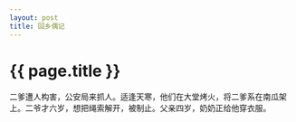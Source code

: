 ```yaml
---
layout: post
title: 回乡偶记
---
```


{{ page.title }}
================


二爹遭人构害，公安局来抓人。适逢天寒，他们在大堂烤火，将二爹系在南瓜架上。二爷才六岁，想把绳索解开，被制止。父亲四岁，奶奶正给他穿衣服。
